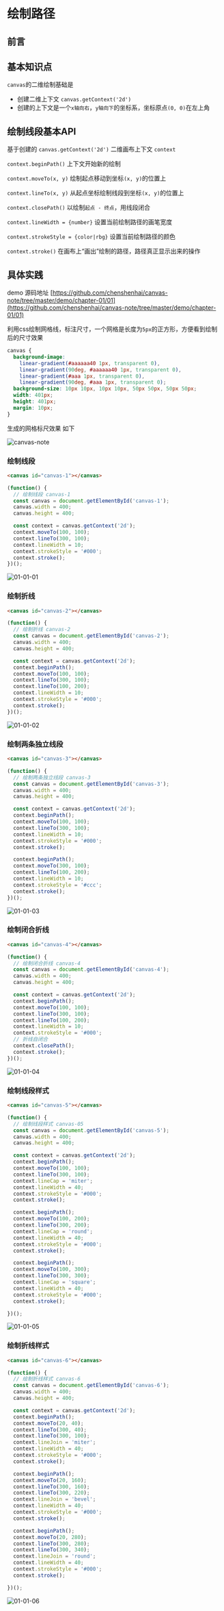 # 绘制路径

## 前言

## 基本知识点

`canvas`的二维绘制基础是
- 创建二维上下文 `canvas.getContext('2d')`
- 创建的上下文是一个`x轴向右`，`y轴向下`的坐标系，坐标原点`(0, 0)`在左上角

## 绘制线段基本API

基于创建的 `canvas.getContext('2d')` 二维画布上下文 `context`

`context.beginPath()` 上下文开始新的绘制

`context.moveTo(x, y)` 绘制起点移动到坐标`(x, y)`的位置上

`context.lineTo(x, y)` 从起点坐标绘制线段到坐标`(x, y)`的位置上

`context.closePath()` 以绘制`起点 - 终点`，用线段闭合

`context.lineWidth = {number}` 设置当前绘制路径的画笔宽度

`context.strokeStyle = {color|rbg}` 设置当前绘制路径的颜色

`context.stroke()` 在画布上“画出”绘制的路径，路径真正显示出来的操作

## 具体实践

demo 源码地址 [https://github.com/chenshenhai/canvas-note/tree/master/demo/chapter-01/01](https://github.com/chenshenhai/canvas-note/tree/master/demo/chapter-01/01)

利用css绘制网格线，标注尺寸，一个网格是长度为`5px`的正方形，方便看到绘制后的尺寸效果

```css
canvas {
  background-image:
    linear-gradient(#aaaaaa40 1px, transparent 0),
    linear-gradient(90deg, #aaaaaa40 1px, transparent 0),
    linear-gradient(#aaa 1px, transparent 0),
    linear-gradient(90deg, #aaa 1px, transparent 0);
  background-size: 10px 10px, 10px 10px, 50px 50px, 50px 50px;
  width: 401px;
  height: 401px;
  margin: 10px;
}
```

生成的网格标尺效果 如下

![canvas-note](https://user-images.githubusercontent.com/8216630/57175156-23abb880-6e7b-11e9-93e9-a887b5f102b4.png)

### 绘制线段

```html
<canvas id="canvas-1"></canvas>
```

```js
(function() {
  // 绘制线段 canvas-1
  const canvas = document.getElementById('canvas-1');
  canvas.width = 400;
  canvas.height = 400;

  const context = canvas.getContext('2d');
  context.moveTo(100, 100);
  context.lineTo(300, 100);
  context.lineWidth = 10;
  context.strokeStyle = '#000';
  context.stroke();
})();
```

![01-01-01](https://user-images.githubusercontent.com/8216630/57175194-a2a0f100-6e7b-11e9-9b20-2c9f4232b6dd.png)


### 绘制折线

```html
<canvas id="canvas-2"></canvas>
```

```js
(function() {
  // 绘制折线 canvas-2
  const canvas = document.getElementById('canvas-2');
  canvas.width = 400;
  canvas.height = 400;

  const context = canvas.getContext('2d');
  context.beginPath();
  context.moveTo(100, 100);
  context.lineTo(300, 100);
  context.lineTo(100, 200);
  context.lineWidth = 10;
  context.strokeStyle = '#000';
  context.stroke();
})();
```

![01-01-02](https://user-images.githubusercontent.com/8216630/57175222-cbc18180-6e7b-11e9-916c-10158128bde3.png)


### 绘制两条独立线段

```html
<canvas id="canvas-3"></canvas>
```

```js
(function() {
  // 绘制两条独立线段 canvas-3
  const canvas = document.getElementById('canvas-3');
  canvas.width = 400;
  canvas.height = 400;

  const context = canvas.getContext('2d');
  context.beginPath();
  context.moveTo(100, 100);
  context.lineTo(300, 100);
  context.lineWidth = 10;
  context.strokeStyle = '#000';
  context.stroke();

  context.beginPath();
  context.moveTo(300, 100);
  context.lineTo(100, 200);
  context.lineWidth = 10;
  context.strokeStyle = '#ccc';
  context.stroke();
})();
```

![01-01-03](https://user-images.githubusercontent.com/8216630/57175254-2529b080-6e7c-11e9-8e02-88a18a037c52.png)

### 绘制闭合折线

```html
<canvas id="canvas-4"></canvas>
```

```js
(function() {
  // 绘制闭合折线 canvas-4
  const canvas = document.getElementById('canvas-4');
  canvas.width = 400;
  canvas.height = 400;

  const context = canvas.getContext('2d');
  context.beginPath();
  context.moveTo(100, 100);
  context.lineTo(300, 100);
  context.lineTo(100, 200);
  context.lineWidth = 10;
  context.strokeStyle = '#000';
  // 折线自闭合
  context.closePath();
  context.stroke();
})();

```

![01-01-04](https://user-images.githubusercontent.com/8216630/57175270-6326d480-6e7c-11e9-816c-9ce3edee564a.png)


### 绘制线段样式

```html
<canvas id="canvas-5"></canvas>
```

```js
(function() {
  // 绘制线段样式 canvas-05
  const canvas = document.getElementById('canvas-5');
  canvas.width = 400;
  canvas.height = 400;

  const context = canvas.getContext('2d');
  context.beginPath();
  context.moveTo(100, 100);
  context.lineTo(300, 100);
  context.lineCap = 'miter';
  context.lineWidth = 40;
  context.strokeStyle = '#000';
  context.stroke();

  context.beginPath();
  context.moveTo(100, 200);
  context.lineTo(300, 200);
  context.lineCap = 'round';
  context.lineWidth = 40;
  context.strokeStyle = '#000';
  context.stroke();

  context.beginPath();
  context.moveTo(100, 300);
  context.lineTo(300, 300);
  context.lineCap = 'square';
  context.lineWidth = 40;
  context.strokeStyle = '#000';
  context.stroke();

})();
```

![01-01-05](https://user-images.githubusercontent.com/8216630/57175280-89e50b00-6e7c-11e9-891d-233c53415359.png)

### 绘制折线样式

```html
<canvas id="canvas-6"></canvas>
```

```js
(function() {
  // 绘制折线样式 canvas-6
  const canvas = document.getElementById('canvas-6');
  canvas.width = 400;
  canvas.height = 400;

  const context = canvas.getContext('2d');
  context.beginPath();
  context.moveTo(20, 40);
  context.lineTo(300, 40);
  context.lineTo(300, 100);
  context.lineJoin = 'miter';
  context.lineWidth = 40;
  context.strokeStyle = '#000';
  context.stroke();

  context.beginPath();
  context.moveTo(20, 160);
  context.lineTo(300, 160);
  context.lineTo(300, 220);
  context.lineJoin = 'bevel';
  context.lineWidth = 40;
  context.strokeStyle = '#000';
  context.stroke();

  context.beginPath();
  context.moveTo(20, 280);
  context.lineTo(300, 280);
  context.lineTo(300, 340);
  context.lineJoin = 'round';
  context.lineWidth = 40;
  context.strokeStyle = '#000';
  context.stroke();

})();
```


![01-01-06](https://user-images.githubusercontent.com/8216630/57175323-1394d880-6e7d-11e9-986b-159d3f1bc86d.png)

